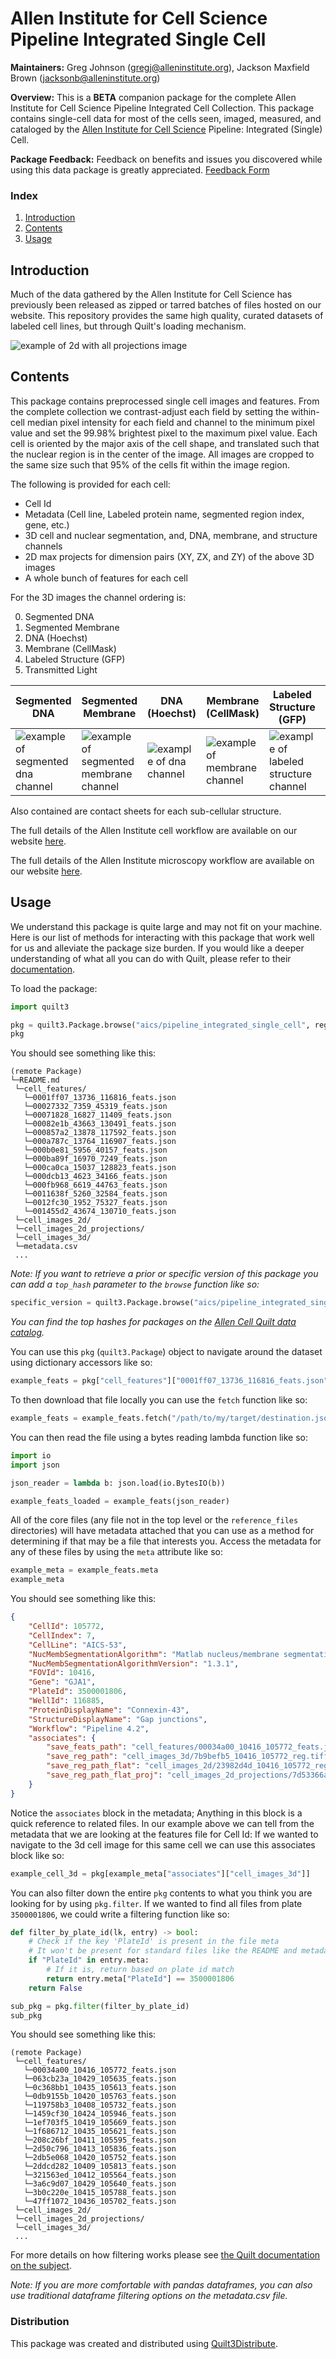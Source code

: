 # Allen Institute for Cell Science Pipeline Integrated Single Cell
**Maintainers:** Greg Johnson (gregj@alleninstitute.org), Jackson Maxfield Brown (jacksonb@alleninstitute.org)

**Overview:** This is a **BETA** companion package for the complete Allen Institute for Cell Science Pipeline
Integrated Cell Collection. This package contains single-cell data for most of the cells seen, imaged, measured, and
cataloged by the [Allen Institute for Cell Science](https://www.allencell.org) Pipeline: Integrated (Single) Cell.

**Package Feedback:** Feedback on benefits and issues you discovered while using this data package is greatly
appreciated. [Feedback Form](https://forms.gle/GUBC3zU5kuA8wyS17)

### Index
1. [Introduction](#introduction)
2. [Contents](#contents)
3. [Usage](#usage)

## Introduction
Much of the data gathered by the Allen Institute for Cell Science has previously been released as zipped or tarred
batches of files hosted on our website. This repository provides the same high quality, curated datasets of labeled
cell lines, but through Quilt's loading mechanism.

![example of 2d with all projections image](imgs/image_2d_with_projections.png)

## Contents
This package contains preprocessed single cell images and features. From the complete collection we contrast-adjust
each field by setting the within-cell median pixel intensity for each field and channel to the minimum pixel value and
set the 99.98% brightest pixel to the maximum pixel value. Each cell is oriented by the major axis of the cell shape,
and translated such that the nuclear region is in the center of the image. All images are cropped to the same size such
that 95% of the cells fit within the image region.

The following is provided for each cell:
* Cell Id
* Metadata (Cell line, Labeled protein name, segmented region index, gene, etc.)
* 3D cell and nuclear segmentation, and, DNA, membrane, and structure channels
* 2D max projects for dimension pairs (XY, ZX, and ZY) of the above 3D images
* A whole bunch of features for each cell

For the 3D images the channel ordering is:

0. Segmented DNA
1. Segmented Membrane
2. DNA (Hoechst)
3. Membrane (CellMask)
4. Labeled Structure (GFP)
5. Transmitted Light

| Segmented DNA                                                                                                                                                          | Segmented Membrane                                                                                                                                                          | DNA (Hoechst)                                                                                                                                                | Membrane (CellMask)                                                                                                                                               | Labeled Structure (GFP)                                                                                                                                                    | Transmitted Light                                                                                                                                                              |
|------------------------------------------------------------------------------------------------------------------------------------------------------------------------|-----------------------------------------------------------------------------------------------------------------------------------------------------------------------------|--------------------------------------------------------------------------------------------------------------------------------------------------------------|-------------------------------------------------------------------------------------------------------------------------------------------------------------------|----------------------------------------------------------------------------------------------------------------------------------------------------------------------------|--------------------------------------------------------------------------------------------------------------------------------------------------------------------------------|
| ![example of segmented dna channel](imgs/image_3d_channel_0.png) | ![example of segmented membrane channel](imgs/image_3d_channel_1.png) | ![example of dna channel](imgs/image_3d_channel_2.png) | ![example of membrane channel](imgs/image_3d_channel_3.png) | ![example of labeled structure channel](imgs/image_3d_channel_4.png) | ![example of segmented transmitted channel](imgs/image_3d_channel_5.png) |

Also contained are contact sheets for each sub-cellular structure.

The full details of the Allen Institute cell workflow are available on our website [here](https://www.allencell.org/methods-for-cells-in-the-lab.html).

The full details of the Allen Institute microscopy workflow are available on our website [here](https://www.allencell.org/methods-for-microscopy.html).

## Usage
We understand this package is quite large and may not fit on your machine. Here is our list of methods for interacting
with this package that work well for us and alleviate the package size burden. If you would like a deeper understanding
of what all you can do with Quilt, please refer to their [documentation](https://docs.quiltdata.com).

To load the package:
```python
import quilt3

pkg = quilt3.Package.browse("aics/pipeline_integrated_single_cell", registry="s3://quilt-aics")
pkg
```

You should see something like this:
```
(remote Package)
└─README.md
 └─cell_features/
   └─0001ff07_13736_116816_feats.json
   └─00027332_7359_45319_feats.json
   └─00071828_16827_11409_feats.json
   └─00082e1b_43663_130491_feats.json
   └─000857a2_13878_117592_feats.json
   └─000a787c_13764_116907_feats.json
   └─000b0e81_5956_40157_feats.json
   └─000ba89f_16970_7249_feats.json
   └─000ca0ca_15037_128823_feats.json
   └─000dcb13_4623_34166_feats.json
   └─000fb968_6619_44763_feats.json
   └─0011638f_5260_32584_feats.json
   └─0012fc30_1952_75327_feats.json
   └─001455d2_43674_130710_feats.json
 └─cell_images_2d/
 └─cell_images_2d_projections/
 └─cell_images_3d/
 └─metadata.csv
 ...
```

*Note: If you want to retrieve a prior or specific version of this package you can add a `top_hash` parameter to the
`browse` function like so:*
```python
specific_version = quilt3.Package.browse("aics/pipeline_integrated_single_cell", "s3://quilt-aics", "7cf876498abb12db5004fbf7dbaece9fd1ca0b2e68738280f126c85f86a0b628")
```

*You can find the top hashes for packages on the [Allen Cell Quilt data catalog](https://allencell.quiltdata.com/b/quilt-aics/packages/aics/pipeline_integrated_single_cell).*

You can use this `pkg` (`quilt3.Package`) object to navigate around the dataset using dictionary accessors like so:
```python
example_feats = pkg["cell_features"]["0001ff07_13736_116816_feats.json"]
```

To then download that file locally you can use the `fetch` function like so:
```python
example_feats = example_feats.fetch("/path/to/my/target/destination.json")
```

You can then read the file using a bytes reading lambda function like so:
```python
import io
import json

json_reader = lambda b: json.load(io.BytesIO(b))

example_feats_loaded = example_feats(json_reader)
```

All of the core files (any file not in the top level or the `reference_files` directories) will have metadata attached
that you can use as a method for determining if that may be a file that interests you. Access the metadata for any of
these files by using the `meta` attribute like so:
```python
example_meta = example_feats.meta
example_meta
```

You should see something like this:
```json
{
    "CellId": 105772,
    "CellIndex": 7,
    "CellLine": "AICS-53",
    "NucMembSegmentationAlgorithm": "Matlab nucleus/membrane segmentation",
    "NucMembSegmentationAlgorithmVersion": "1.3.1",
    "FOVId": 10416,
    "Gene": "GJA1",
    "PlateId": 3500001806,
    "WellId": 116885,
    "ProteinDisplayName": "Connexin-43",
    "StructureDisplayName": "Gap junctions",
    "Workflow": "Pipeline 4.2",
    "associates": {
        "save_feats_path": "cell_features/00034a00_10416_105772_feats.json",
        "save_reg_path": "cell_images_3d/7b9befb5_10416_105772_reg.tiff",
        "save_reg_path_flat": "cell_images_2d/23982d4d_10416_105772_reg_flat.png",
        "save_reg_path_flat_proj": "cell_images_2d_projections/7d53366a_10416_105772_reg_flat_proj.png"
    }
}
```

Notice the `associates` block in the metadata; Anything in this block is a quick reference to related files. In our
example above we can tell from the metadata that we are looking at the features file for Cell Id:
If we wanted to navigate to the 3d cell image for this same cell we can use this associates block like so:
```python
example_cell_3d = pkg[example_meta["associates"]["cell_images_3d"]]
```

You can also filter down the entire `pkg` contents to what you think you are looking for by using `pkg.filter`. If we
wanted to find all files from plate `3500001806`, we could write a filtering function like so:
```python
def filter_by_plate_id(lk, entry) -> bool:
    # Check if the key 'PlateId' is present in the file meta
    # It won't be present for standard files like the README and metadata csv
    if "PlateId" in entry.meta:
        # If it is, return based on plate id match
        return entry.meta["PlateId"] == 3500001806
    return False

sub_pkg = pkg.filter(filter_by_plate_id)
sub_pkg
```

You should see something like this:
```
(remote Package)
 └─cell_features/
   └─00034a00_10416_105772_feats.json
   └─063cb23a_10429_105635_feats.json
   └─0c368bb1_10435_105613_feats.json
   └─0db9155b_10420_105763_feats.json
   └─119758b3_10408_105732_feats.json
   └─1459cf30_10424_105946_feats.json
   └─1ef703f5_10419_105669_feats.json
   └─1f686712_10435_105621_feats.json
   └─208c26bf_10411_105595_feats.json
   └─2d50c796_10413_105836_feats.json
   └─2db5e068_10420_105752_feats.json
   └─2ddcd282_10409_105813_feats.json
   └─321563ed_10412_105564_feats.json
   └─3a6c9d07_10429_105640_feats.json
   └─3b0c220e_10415_105788_feats.json
   └─47ff1072_10436_105702_feats.json
 └─cell_images_2d/
 └─cell_images_2d_projections/
 └─cell_images_3d/
 ...
```

For more details on how filtering works please see [the Quilt documentation on the subject](https://docs.quiltdata.com/advanced-usage/filtering-a-package).

*Note: If you are more comfortable with pandas dataframes, you can also use traditional dataframe filtering options on
the metadata.csv file.*


### Distribution
This package was created and distributed using [Quilt3Distribute](https://github.com/AllenCellModeling/quilt3distribute).
